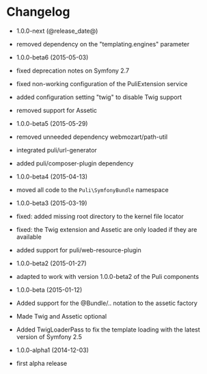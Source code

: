 Changelog
=========

* 1.0.0-next (@release_date@)

 * removed dependency on the "templating.engines" parameter

* 1.0.0-beta6 (2015-05-03)

 * fixed deprecation notes on Symfony 2.7
 * fixed non-working configuration of the PuliExtension service
 * added configuration setting "twig" to disable Twig support
 * removed support for Assetic

* 1.0.0-beta5 (2015-05-29)

 * removed unneeded dependency webmozart/path-util
 * integrated puli/url-generator
 * added puli/composer-plugin dependency

* 1.0.0-beta4 (2015-04-13)

 * moved all code to the `Puli\SymfonyBundle` namespace

* 1.0.0-beta3 (2015-03-19)

 * fixed: added missing root directory to the kernel file locator
 * fixed: the Twig extension and Assetic are only loaded if they are available
 * added support for puli/web-resource-plugin
 
* 1.0.0-beta2 (2015-01-27)

 * adapted to work with version 1.0.0-beta2 of the Puli components

* 1.0.0-beta (2015-01-12)

 * Added support for the @Bundle/.. notation to the assetic factory
 * Made Twig and Assetic optional
 * Added TwigLoaderPass to fix the template loading with the latest version of Symfony 2.5

* 1.0.0-alpha1 (2014-12-03)

 * first alpha release
